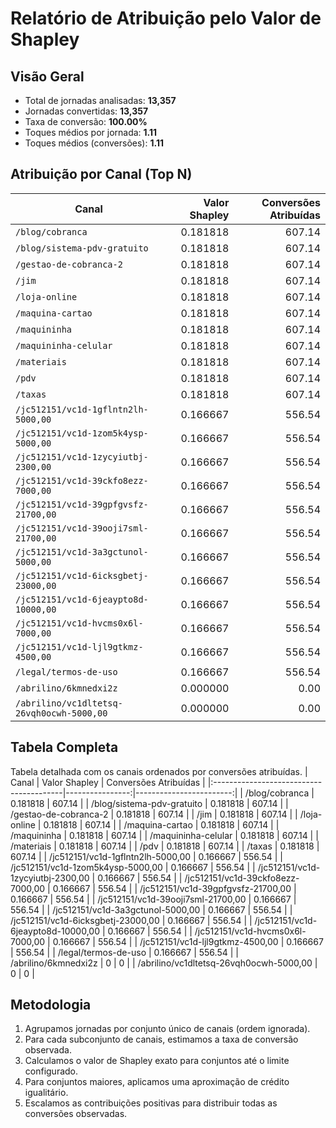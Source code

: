 # Relatório de Atribuição pelo Valor de Shapley

## Visão Geral
- Total de jornadas analisadas: **13,357**
- Jornadas convertidas: **13,357**
- Taxa de conversão: **100.00%**
- Toques médios por jornada: **1.11**
- Toques médios (conversões): **1.11**

## Atribuição por Canal (Top N)
| Canal | Valor Shapley | Conversões Atribuídas |
| --- | ---: | ---: |
| `/blog/cobranca` | 0.181818 | 607.14 |
| `/blog/sistema-pdv-gratuito` | 0.181818 | 607.14 |
| `/gestao-de-cobranca-2` | 0.181818 | 607.14 |
| `/jim` | 0.181818 | 607.14 |
| `/loja-online` | 0.181818 | 607.14 |
| `/maquina-cartao` | 0.181818 | 607.14 |
| `/maquininha` | 0.181818 | 607.14 |
| `/maquininha-celular` | 0.181818 | 607.14 |
| `/materiais` | 0.181818 | 607.14 |
| `/pdv` | 0.181818 | 607.14 |
| `/taxas` | 0.181818 | 607.14 |
| `/jc512151/vc1d-1gflntn2lh-5000,00` | 0.166667 | 556.54 |
| `/jc512151/vc1d-1zom5k4ysp-5000,00` | 0.166667 | 556.54 |
| `/jc512151/vc1d-1zycyiutbj-2300,00` | 0.166667 | 556.54 |
| `/jc512151/vc1d-39ckfo8ezz-7000,00` | 0.166667 | 556.54 |
| `/jc512151/vc1d-39gpfgvsfz-21700,00` | 0.166667 | 556.54 |
| `/jc512151/vc1d-39ooji7sml-21700,00` | 0.166667 | 556.54 |
| `/jc512151/vc1d-3a3gctunol-5000,00` | 0.166667 | 556.54 |
| `/jc512151/vc1d-6icksgbetj-23000,00` | 0.166667 | 556.54 |
| `/jc512151/vc1d-6jeaypto8d-10000,00` | 0.166667 | 556.54 |
| `/jc512151/vc1d-hvcms0x6l-7000,00` | 0.166667 | 556.54 |
| `/jc512151/vc1d-ljl9gtkmz-4500,00` | 0.166667 | 556.54 |
| `/legal/termos-de-uso` | 0.166667 | 556.54 |
| `/abrilino/6kmnedxi2z` | 0.000000 | 0.00 |
| `/abrilino/vc1dltetsq-26vqh0ocwh-5000,00` | 0.000000 | 0.00 |

## Tabela Completa
Tabela detalhada com os canais ordenados por conversões atribuídas.
| Canal                                   |   Valor Shapley |   Conversões Atribuídas |
|:----------------------------------------|----------------:|------------------------:|
| /blog/cobranca                          |        0.181818 |                  607.14 |
| /blog/sistema-pdv-gratuito              |        0.181818 |                  607.14 |
| /gestao-de-cobranca-2                   |        0.181818 |                  607.14 |
| /jim                                    |        0.181818 |                  607.14 |
| /loja-online                            |        0.181818 |                  607.14 |
| /maquina-cartao                         |        0.181818 |                  607.14 |
| /maquininha                             |        0.181818 |                  607.14 |
| /maquininha-celular                     |        0.181818 |                  607.14 |
| /materiais                              |        0.181818 |                  607.14 |
| /pdv                                    |        0.181818 |                  607.14 |
| /taxas                                  |        0.181818 |                  607.14 |
| /jc512151/vc1d-1gflntn2lh-5000,00       |        0.166667 |                  556.54 |
| /jc512151/vc1d-1zom5k4ysp-5000,00       |        0.166667 |                  556.54 |
| /jc512151/vc1d-1zycyiutbj-2300,00       |        0.166667 |                  556.54 |
| /jc512151/vc1d-39ckfo8ezz-7000,00       |        0.166667 |                  556.54 |
| /jc512151/vc1d-39gpfgvsfz-21700,00      |        0.166667 |                  556.54 |
| /jc512151/vc1d-39ooji7sml-21700,00      |        0.166667 |                  556.54 |
| /jc512151/vc1d-3a3gctunol-5000,00       |        0.166667 |                  556.54 |
| /jc512151/vc1d-6icksgbetj-23000,00      |        0.166667 |                  556.54 |
| /jc512151/vc1d-6jeaypto8d-10000,00      |        0.166667 |                  556.54 |
| /jc512151/vc1d-hvcms0x6l-7000,00        |        0.166667 |                  556.54 |
| /jc512151/vc1d-ljl9gtkmz-4500,00        |        0.166667 |                  556.54 |
| /legal/termos-de-uso                    |        0.166667 |                  556.54 |
| /abrilino/6kmnedxi2z                    |        0        |                    0    |
| /abrilino/vc1dltetsq-26vqh0ocwh-5000,00 |        0        |                    0    |

## Metodologia
1. Agrupamos jornadas por conjunto único de canais (ordem ignorada).
2. Para cada subconjunto de canais, estimamos a taxa de conversão observada.
3. Calculamos o valor de Shapley exato para conjuntos até o limite configurado.
4. Para conjuntos maiores, aplicamos uma aproximação de crédito igualitário.
5. Escalamos as contribuições positivas para distribuir todas as conversões observadas.
